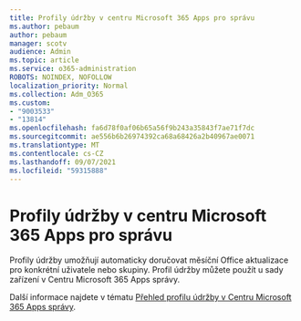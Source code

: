 ```yaml
---
title: Profily údržby v centru Microsoft 365 Apps pro správu
ms.author: pebaum
author: pebaum
manager: scotv
audience: Admin
ms.topic: article
ms.service: o365-administration
ROBOTS: NOINDEX, NOFOLLOW
localization_priority: Normal
ms.collection: Adm_O365
ms.custom:
- "9003533"
- "13814"
ms.openlocfilehash: fa6d78f0af06b65a56f9b243a35843f7ae71f7dc
ms.sourcegitcommit: ae556b6b26974392ca68a68426a2b40967ae0071
ms.translationtype: MT
ms.contentlocale: cs-CZ
ms.lasthandoff: 09/07/2021
ms.locfileid: "59315888"
---
```

# <a name="servicing-profiles-in-microsoft-365-apps-admin-center"></a>Profily údržby v centru Microsoft 365 Apps pro správu

Profily údržby umožňují automaticky doručovat měsíční Office aktualizace pro konkrétní uživatele nebo skupiny. Profil údržby můžete použít u sady zařízení v Centru Microsoft 365 Apps správy.

Další informace najdete v tématu [Přehled profilu údržby v Centru Microsoft 365 Apps správy](https://docs.microsoft.com/deployoffice/admincenter/servicing-profile).